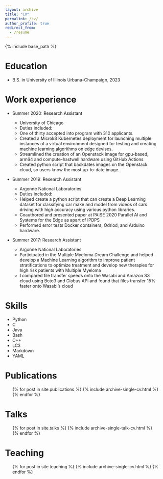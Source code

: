 ```yaml
---
layout: archive
title: "CV"
permalink: /cv/
author_profile: true
redirect_from:
  - /resume
---
```


{% include base_path %}

Education
======
* B.S. in University of Illinois Urbana-Champaign, 2023

Work experience
======
* Summer 2020: Research Assistant
  * University of Chicago
  * Duties included:
  * One of thirty accepted into program with 310 applicants.
  * Created a Microk8 Kubernetes deployment for launching multiple instances of a virtual environment designed for testing and creating machine learning algorithms on edge devises.
  * Streamlined the creation of an Openstack image for gpu-based, arm64 and compute-hastwell hardware  using GitHub Actions
  * Created python script that backdates images on the Openstack cloud, so users know the most up-to-date image.


* Summer 2019: Research Assistant
  * Argonne National Laboratories
  * Duties included:
  * Helped create a python script that can create a Deep Learning dataset for classifying car make and model from videos of cars driving with high accuracy using various python libraries.
  * Coauthored and presented paper at PAISE 2020 Parallel AI and Systems for the Edge as apart of IPDPS
  * Performed error tests Docker containers, Odriod, and Arduino hardware.

* Summer 2017: Research Assistant
  * Argonne National Laboratories
  * Participated in the Multiple Myeloma Dream Challenge and helped develop a Machine Learning algorithm to improve patient stratifications to optimize treatment and develop new therapies for high risk patients with Multiple Myeloma
  * I compared file transfer speeds onto the Wasabi and Amazon S3 cloud using Boto3 and Globus API and found that files transfer 15% faster onto Wasabi’s cloud

Skills
======
* Python
* C
* Java
* Bash
* C++
* LC3
* Markdown
* YAML

Publications
======
  <ul>{% for post in site.publications %}
    {% include archive-single-cv.html %}
  {% endfor %}</ul>

Talks
======
  <ul>{% for post in site.talks %}
    {% include archive-single-talk-cv.html %}
  {% endfor %}</ul>

Teaching
======
  <ul>{% for post in site.teaching %}
    {% include archive-single-cv.html %}
  {% endfor %}</ul>
